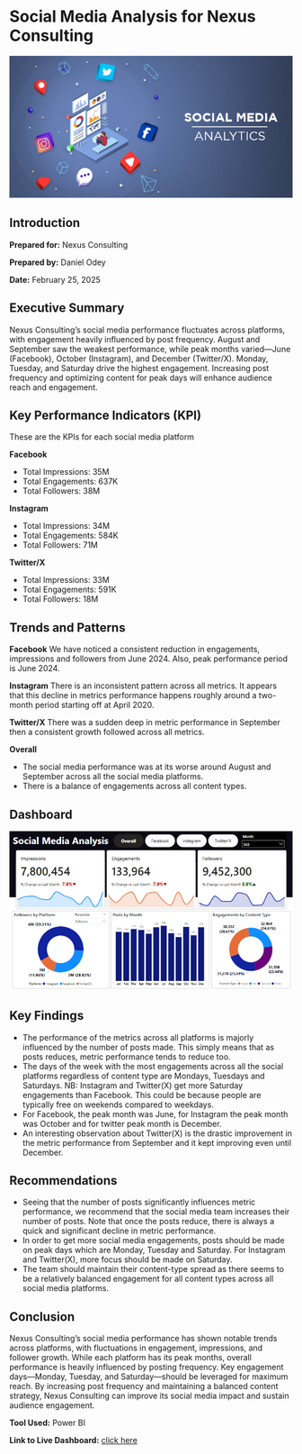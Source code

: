 # Social Media Analysis for Nexus Consulting
![social media img](Social-Media-analytics.jpg)

## Introduction
**Prepared for:** Nexus Consulting

**Prepared by:** Daniel Odey

**Date:** February 25, 2025

## Executive Summary
Nexus Consulting’s social media performance fluctuates across platforms, with engagement heavily influenced by post frequency. August and September saw the weakest performance, while peak months varied—June (Facebook), October (Instagram), and December (Twitter/X). Monday, Tuesday, and Saturday drive the highest engagement. Increasing post frequency and optimizing content for peak days will enhance audience reach and engagement. 

## Key Performance Indicators (KPI)
These are the KPIs for each social media platform

**Facebook**
 - Total Impressions: 35M
 - Total Engagements: 637K
 - Total Followers: 38M

**Instagram**
 - Total Impressions: 34M
 - Total Engagements: 584K
 - Total Followers: 71M

**Twitter/X**
 - Total Impressions: 33M
 - Total Engagements: 591K
 - Total Followers: 18M

## Trends and Patterns
**Facebook**
We have noticed a consistent reduction in engagements, impressions and followers from June 2024. Also, peak performance period is June 2024. 

**Instagram**
There is an inconsistent pattern across all metrics. It appears that this decline in metrics performance happens roughly around a two-month period starting off at April 2020. 

**Twitter/X**
There was a sudden deep in metric performance in September then a consistent growth followed across all metrics. 

**Overall**
 - The social media performance was at its worse around August and September across all the social media platforms.
 - There is a balance of engagements across all content types.
   
## Dashboard
![dashboard](social_media_dashboard.PNG)

## Key Findings
 - The performance of the metrics across all platforms is majorly influenced by the number of posts made. This simply means that as posts reduces, metric performance tends to reduce too.
 - The days of the week with the most engagements across all the social platforms regardless of content type are Mondays, Tuesdays and Saturdays. NB: Instagram and Twitter(X) get more Saturday engagements than Facebook. This could be because people are typically free on weekends compared to weekdays. 
- For Facebook, the peak month was June, for Instagram the peak month was October and for twitter peak month is December.
 - An interesting observation about Twitter(X) is the drastic improvement in the metric performance from September and it kept improving even until December. 

## Recommendations
 - Seeing that the number of posts significantly influences metric performance, we recommend that the social media team increases their number of posts. Note that once the posts reduce, there is always a quick and significant decline in metric performance.
 - In order to get more social media engagements, posts should be made on peak days which are Monday, Tuesday and Saturday. For Instagram and Twitter(X), more focus should be made on Saturday.
 - The team should maintain their content-type spread as there seems to be a relatively balanced engagement for all content types across all social media platforms. 

## Conclusion
Nexus Consulting’s social media performance has shown notable trends across platforms, with fluctuations in engagement, impressions, and follower growth. While each platform has its peak months, overall performance is heavily influenced by posting frequency. Key engagement days—Monday, Tuesday, and Saturday—should be leveraged for maximum reach. By increasing post frequency and maintaining a balanced content strategy, Nexus Consulting can improve its social media impact and sustain audience engagement.

**Tool Used:** Power BI

**Link to Live Dashboard:** [click here](https://app.powerbi.com/view?r=eyJrIjoiNTFlNDU1NDUtZWU2ZC00YWIxLTkyOWQtYTgwOTIzMGVmZGMzIiwidCI6IjZjNzQ3Mzg1LTUyNTktNDcwMS05MTkzLTc5ZTkxNWNlYjA3ZSJ9)

